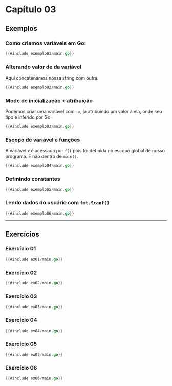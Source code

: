# Capítulo 03

## Exemplos

### Como criamos variáveis em Go:
```go
{{#include exemplo01/main.go}}
```

### Alterando valor de da variável

Aqui concatenamos nossa string com outra.

```go
{{#include exemplo02/main.go}}
```

### Mode de inicialização + atribuição

Podemos criar uma variável com `:=`, ja atribuindo um valor à ela, onde seu tipo é inferido por Go

```go
{{#include exemplo03/main.go}}
```

### Escopo de variável e funções

A variável `x` é acessada por `f()` pois foi definida no escopo global de nosso programa. E não dentro de `main()`.

```go
{{#include exemplo04/main.go}}
```

### Definindo constantes
```go
{{#include exemplo05/main.go}}
```

### Lendo dados do usuário com `fmt.Scanf()`
```go
{{#include exemplo06/main.go}}
```

---

## Exercícios

### Exercício 01
```go
{{#include ex01/main.go}}
```

### Exercício 02
```go
{{#include ex02/main.go}}
```

### Exercício 03
```go
{{#include ex03/main.go}}
```

### Exercício 04
```go
{{#include ex04/main.go}}
```

### Exercício 05
```go
{{#include ex05/main.go}}
```

### Exercício 06
```go
{{#include ex06/main.go}}
```